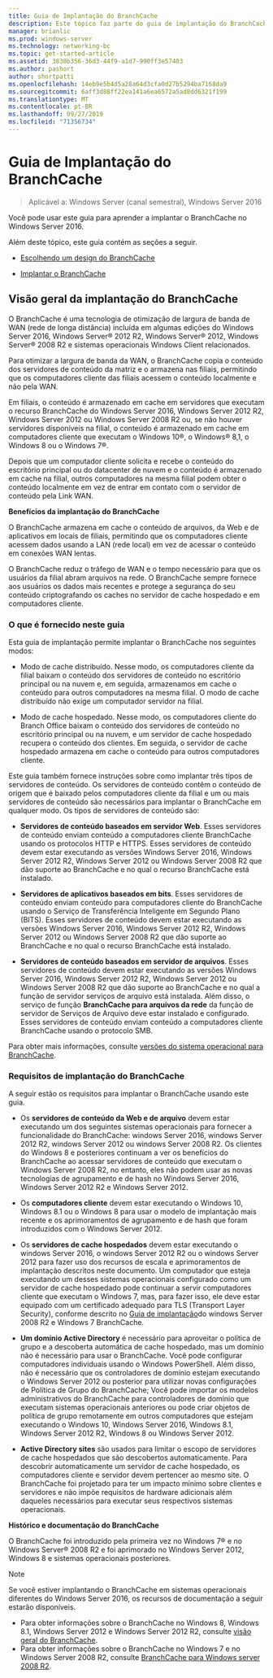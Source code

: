 ```yaml
---
title: Guia de Implantação do BranchCache
description: Este tópico faz parte do guia de implantação do BranchCache para o Windows Server 2016, que demonstra como implantar o BranchCache em modos de cache distribuídos e hospedados para otimizar o uso de largura de banda WAN em filiais
manager: brianlic
ms.prod: windows-server
ms.technology: networking-bc
ms.topic: get-started-article
ms.assetid: 3830b356-36d3-44f9-a1d7-990ff3e57403
ms.author: pashort
author: shortpatti
ms.openlocfilehash: 14eb9e5b4d5a28a64d3cfa0d27b5294ba7168da9
ms.sourcegitcommit: 6aff3d88ff22ea141a6ea6572a5ad8dd6321f199
ms.translationtype: MT
ms.contentlocale: pt-BR
ms.lasthandoff: 09/27/2019
ms.locfileid: "71356734"
---
```

# <a name="branchcache-deployment-guide"></a>Guia de Implantação do BranchCache

>Aplicável a: Windows Server (canal semestral), Windows Server 2016

Você pode usar este guia para aprender a implantar o BranchCache no Windows Server 2016.  
  
Além deste tópico, este guia contém as seções a seguir.  
  
-   [Escolhendo um design do BranchCache](../../branchcache/plan/Choosing-a-BranchCache-Design.md)  
  
-   [Implantar o BranchCache](../../branchcache/deploy/Deploy-BranchCache.md)  
  
## <a name="branchcache-deployment-overview"></a>Visão geral da implantação do BranchCache

O BranchCache é uma tecnologia de otimização de largura de banda de WAN (rede de longa distância) incluída em algumas edições do Windows Server 2016, Windows Server&reg; 2012 R2, Windows Server&reg; 2012, Windows Server&reg; 2008 R2 e sistemas operacionais Windows Client relacionados.  
  
Para otimizar a largura de banda da WAN, o BranchCache copia o conteúdo dos servidores de conteúdo da matriz e o armazena nas filiais, permitindo que os computadores cliente das filiais acessem o conteúdo localmente e não pela WAN.  
  
Em filiais, o conteúdo é armazenado em cache em servidores que executam o recurso BranchCache do Windows Server 2016, Windows Server 2012 R2, Windows Server 2012 ou Windows Server 2008 R2 ou, se não houver servidores disponíveis na filial, o conteúdo é armazenado em cache em computadores cliente que executam o Windows 10&reg;, o Windows&reg; 8,1, o Windows 8 ou o Windows 7&reg;.  
  
Depois que um computador cliente solicita e recebe o conteúdo do escritório principal ou do datacenter de nuvem e o conteúdo é armazenado em cache na filial, outros computadores na mesma filial podem obter o conteúdo localmente em vez de entrar em contato com o servidor de conteúdo pela Link WAN.  
  
**Benefícios da implantação do BranchCache**  
  
O BranchCache armazena em cache o conteúdo de arquivos, da Web e de aplicativos em locais de filiais, permitindo que os computadores cliente acessem dados usando a LAN (rede local) em vez de acessar o conteúdo em conexões WAN lentas.  
  
O BranchCache reduz o tráfego de WAN e o tempo necessário para que os usuários da filial abram arquivos na rede.  O BranchCache sempre fornece aos usuários os dados mais recentes e protege a segurança do seu conteúdo criptografando os caches no servidor de cache hospedado e em computadores cliente.  
  
### <a name="what-this-guide-provides"></a>O que é fornecido neste guia  
Esta guia de implantação permite implantar o BranchCache nos seguintes modos:  
  
-   Modo de cache distribuído. Nesse modo, os computadores cliente da filial baixam o conteúdo dos servidores de conteúdo no escritório principal ou na nuvem e, em seguida, armazenamos em cache o conteúdo para outros computadores na mesma filial. O modo de cache distribuído não exige um computador servidor na filial.  
  
-   Modo de cache hospedado. Nesse modo, os computadores cliente do Branch Office baixam o conteúdo dos servidores de conteúdo no escritório principal ou na nuvem, e um servidor de cache hospedado recupera o conteúdo dos clientes. Em seguida, o servidor de cache hospedado armazena em cache o conteúdo para outros computadores cliente.  
  
Este guia também fornece instruções sobre como implantar três tipos de servidores de conteúdo. Os servidores de conteúdo contêm o conteúdo de origem que é baixado pelos computadores cliente da filial e um ou mais servidores de conteúdo são necessários para implantar o BranchCache em qualquer modo. Os tipos de servidores de conteúdo são:  
  
-   **Servidores de conteúdo baseados em servidor Web**. Esses servidores de conteúdo enviam conteúdo a computadores cliente BranchCache usando os protocolos HTTP e HTTPS. Esses servidores de conteúdo devem estar executando as versões Windows Server 2016, Windows Server 2012 R2, Windows Server 2012 ou Windows Server 2008 R2 que dão suporte ao BranchCache e no qual o recurso BranchCache está instalado.  
  
-   **Servidores de aplicativos baseados em bits**. Esses servidores de conteúdo enviam conteúdo para computadores cliente do BranchCache usando o Serviço de Transferência Inteligente em Segundo Plano (BITS). Esses servidores de conteúdo devem estar executando as versões Windows Server 2016, Windows Server 2012 R2, Windows Server 2012 ou Windows Server 2008 R2 que dão suporte ao BranchCache e no qual o recurso BranchCache está instalado.  
  
-   **Servidores de conteúdo baseados em servidor de arquivos**. Esses servidores de conteúdo devem estar executando as versões Windows Server 2016, Windows Server 2012 R2, Windows Server 2012 ou Windows Server 2008 R2 que dão suporte ao BranchCache e no qual a função de servidor serviços de arquivo está instalada. Além disso, o serviço de função **BranchCache para arquivos da rede** da função de servidor de Serviços de Arquivo deve estar instalado e configurado. Esses servidores de conteúdo enviam conteúdo a computadores cliente BranchCache usando o protocolo SMB.  
  
Para obter mais informações, consulte [versões do sistema operacional para BranchCache](https://technet.microsoft.com/windows-server-docs/networking/branchcache/branchcache#a-namebkmkosaoperating-system-versions-for-branchcache).  
  
### <a name="branchcache-deployment-requirements"></a>Requisitos de implantação do BranchCache

A seguir estão os requisitos para implantar o BranchCache usando este guia.  
  
-   Os **servidores de conteúdo da Web e de arquivo** devem estar executando um dos seguintes sistemas operacionais para fornecer a funcionalidade do BranchCache: windows Server 2016, windows Server 2012 R2, windows Server 2012 ou windows Server 2008 R2. Os clientes do Windows 8 e posteriores continuam a ver os benefícios do BranchCache ao acessar servidores de conteúdo que executam o Windows Server 2008 R2, no entanto, eles não podem usar as novas tecnologias de agrupamento e de hash no Windows Server 2016, Windows Server 2012 R2 e Windows Server 2012.  
  
-   Os **computadores cliente** devem estar executando o Windows 10, Windows 8.1 ou o Windows 8 para usar o modelo de implantação mais recente e os aprimoramentos de agrupamento e de hash que foram introduzidos com o Windows Server 2012.  
  
-   Os **servidores de cache hospedados** devem estar executando o windows Server 2016, o windows Server 2012 R2 ou o windows Server 2012 para fazer uso dos recursos de escala e aprimoramentos de implantação descritos neste documento.  Um computador que esteja executando um desses sistemas operacionais configurado como um servidor de cache hospedado pode continuar a servir computadores cliente que executam o Windows 7, mas, para fazer isso, ele deve estar equipado com um certificado adequado para TLS (Transport Layer Security), conforme descrito no [Guia de implantação](https://technet.microsoft.com/library/ee649232.aspx)do windows Server 2008 R2 e Windows 7 BranchCache.  
  
-   **Um domínio Active Directory** é necessário para aproveitar o política de grupo e a descoberta automática de cache hospedado, mas um domínio não é necessário para usar o BranchCache.  Você pode configurar computadores individuais usando o Windows PowerShell. Além disso, não é necessário que os controladores de domínio estejam executando o Windows Server 2012 ou posterior para utilizar novas configurações de Política de Grupo do BranchCache; Você pode importar os modelos administrativos do BranchCache para controladores de domínio que executam sistemas operacionais anteriores ou pode criar objetos de política de grupo remotamente em outros computadores que estejam executando o Windows 10, Windows Server 2016, Windows 8.1, Windows Server 2012 R2, Windows 8 ou Windows Server 2012.

-   **Active Directory sites** são usados para limitar o escopo de servidores de cache hospedados que são descobertos automaticamente.  Para descobrir automaticamente um servidor de cache hospedado, os computadores cliente e servidor devem pertencer ao mesmo site. O BranchCache foi projetado para ter um impacto mínimo sobre clientes e servidores e não impõe requisitos de hardware adicionais além daqueles necessários para executar seus respectivos sistemas operacionais.  

**Histórico e documentação do BranchCache**

O BranchCache foi introduzido pela primeira vez no Windows 7&reg; e no Windows Server&reg; 2008 R2 e foi aprimorado no Windows Server 2012, Windows 8 e sistemas operacionais posteriores.

> [!NOTE]
> Se você estiver implantando o BranchCache em sistemas operacionais diferentes do Windows Server 2016, os recursos de documentação a seguir estarão disponíveis.
> 
> - Para obter informações sobre o BranchCache no Windows 8, Windows 8.1, Windows Server 2012 e Windows Server 2012 R2, consulte [visão geral do BranchCache](https://technet.microsoft.com/library/hh831696.aspx).  
> - Para obter informações sobre o BranchCache no Windows 7 e no Windows Server 2008 R2, consulte [BranchCache para Windows server 2008 R2](https://technet.microsoft.com/library/dd996634.aspx).  
  


